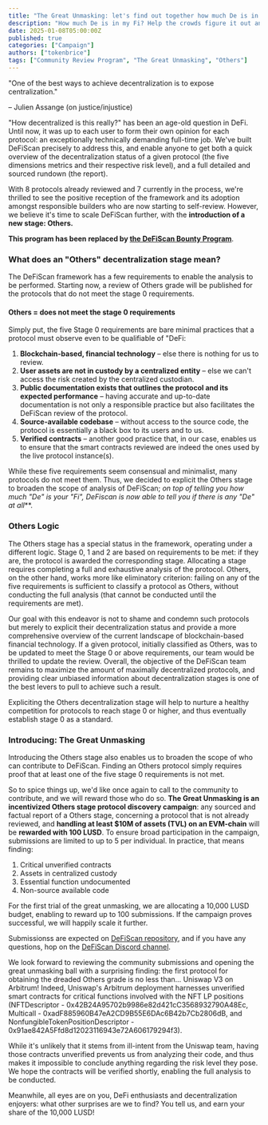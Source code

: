 ```yaml
---
title: "The Great Unmasking: let's find out together how much De is in our Fi"
description: "How much De is in my Fi? Help the crowds figure it out and earn LUSD for it!"
date: 2025-01-08T05:00:00Z
published: true
categories: ["Campaign"]
authors: ["tokenbrice"]
tags: ["Community Review Program", "The Great Unmasking", "Others"]
---
```


"One of the best ways to achieve decentralization is to expose centralization."

– Julien Assange (on justice/injustice)

"How decentralized is this really?" has been an age-old question in DeFi. Until now, it was up to each user to form their own opinion for each protocol: an exceptionally technically demanding full-time job. We've built DeFiScan precisely to address this, and enable anyone to get both a quick overview of the decentralization status of a given protocol (the five dimensions metrics and their respective risk level), and a full detailed and sourced rundown (the report).

With 8 protocols already reviewed and 7 currently in the process, we're thrilled to see the positive reception of the framework and its adoption amongst responsible builders who are now starting to self-review. However, we believe it's time to scale DeFiScan further, with the **introduction of a new stage: Others.**

**This program has been replaced by [the DeFiScan Bounty Program](https://deficollective.org/blog/defiscan-bounties/)**.

### What does an "Others" decentralization stage mean?

The DeFiScan framework has a few requirements to enable the analysis to be performed. Starting now, a review of Others grade will be published for the protocols that do not meet the stage 0 requirements.


#### Others = does not meet the stage 0 requirements

Simply put, the five Stage 0 requirements are bare minimal practices that a protocol must observe even to be qualifiable of "DeFi:



1. **Blockchain-based, financial technology** – else there is nothing for us to review.
2. **User assets are not in custody by a centralized entity** – else we can't access the risk created by the centralized custodian.
3. **Public documentation exists that outlines the protocol and its expected performance** – having accurate and up-to-date documentation is not only a responsible practice but also facilitates the DeFiScan review of the protocol.
4. **Source-available codebase** – without access to the source code, the protocol is essentially a black box to its users and to us.
5. **Verified contracts** – another good practice that, in our case, enables us to ensure that the smart contracts reviewed are indeed the ones used by the live protocol instance(s). 

While these five requirements seem consensual and minimalist, many protocols do not meet them. Thus, we decided to explicit the Others stage to broaden the scope of analysis of DeFiScan; **on top of telling you *how much* "De" is your "Fi", DeFiscan is now able to tell you if there is any "De"* at all***.


### Others Logic

The Others stage has a special status in the framework, operating under a different logic. Stage 0, 1 and 2 are based on requirements to be met: if they are, the protocol is awarded the corresponding stage. Allocating a stage requires completing a full and exhaustive analysis of the protocol. Others, on the other hand, works more like eliminatory criterion: failing on any of the five requirements is sufficient to classify a protocol as Others, without conducting the full analysis (that cannot be conducted until the requirements are met).

Our goal with this endeavor is not to shame and condemn such protocols but merely to explicit their decentralization status and provide a more comprehensive overview of the current landscape of blockchain-based financial technology. If a given protocol, initially classified as Others, was to be updated to meet the Stage 0 or above requirements, our team would be thrilled to update the review. Overall, the objective of the DeFiScan team remains to maximize the amount of maximally decentralized protocols, and providing clear unbiased information about decentralization stages is one of the best levers to pull to achieve such a result.

Expliciting the Others decentralization stage will help to nurture a healthy competition for protocols to reach stage 0 or higher, and thus eventually establish stage 0 as a standard.


### Introducing: The Great Unmasking

Introducing the Others stage also enables us to broaden the scope of who can contribute to DeFiScan. Finding an Others protocol simply requires proof that at least one of the five stage 0 requirements is not met.

So to spice things up, we'd like once again to call to the community to contribute, and we will reward those who do so. **The Great Unmasking is an incentivized Others stage protocol discovery campaign**: any sourced and factual report of a Others stage, concerning a protocol that is not already reviewed, and **handling at least $10M of assets (TVL) on an EVM-chain** will be **rewarded with 100 LUSD**. To ensure broad participation in the campaign, submissions are limited to up to 5 per individual. In practice, that means finding:

1. Critical unverified contracts
2. Assets in centralized custody
3. Essential function undocumented
4. Non-source available code

For the first trial of the great unmasking, we are allocating a 10,000 LUSD budget, enabling to reward up to 100 submissions. If the campaign proves successful, we will happily scale it further.

Submissionss are expected on [DeFiScan repository](https://github.com/deficollective/defiscan), and if you have any questions, hop on the [DeFiScan Discord channel](https://discord.gg/7RKxSJvvXM).

We look forward to reviewing the community submissions and opening the great unmasking ball with a surprising finding: the first protocol for obtaining the dreaded Others grade is no less than… Uniswap V3 on Arbitrum! Indeed, Uniswap's Arbitrum deployment harnesses unverified smart contracts for critical functions involved with the NFT LP positions (NFTDescriptor - 0x42B24A95702b9986e82d421cC3568932790A48Ec, Multicall - 0xadF885960B47eA2CD9B55E6DAc6B42b7Cb2806dB, and NonfungibleTokenPositionDescriptor - 0x91ae842A5Ffd8d12023116943e72A606179294f3). 

While it's unlikely that it stems from ill-intent from the Uniswap team, having those contracts unverified prevents us from analyzing their code, and thus makes it impossible to conclude anything regarding the risk level they pose. We hope the contracts will be verified shortly, enabling the full analysis to be conducted.

Meanwhile, all eyes are on you, DeFi enthusiasts and decentralization enjoyers: what other surprises are we to find? You tell us, and earn your share of the 10,000 LUSD!